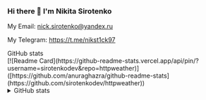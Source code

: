 ### Hi there 👋 I'm Nikita Sirotenko


My Email: nick.sirotenko@yandex.ru

My Telegram: https://t.me/nikst1ck97
<summary>GitHub stats</summary>
 [![Readme Card](https://github-readme-stats.vercel.app/api/pin/?username=sirotenkodev&repo=httpweather)]([https://github.com/anuraghazra/github-readme-stats](https://github.com/sirotenkodev/httpweather))
  
<details>
<summary>GitHub stats</summary>
  <img src="https://github-readme-stats.vercel.app/api/top-langs/?username=sirotenkodev" />
  <img src="https://github-readme-stats.vercel.app/api?username=sirotenkodev&count_private=true&show_icons=true" />
</details>
